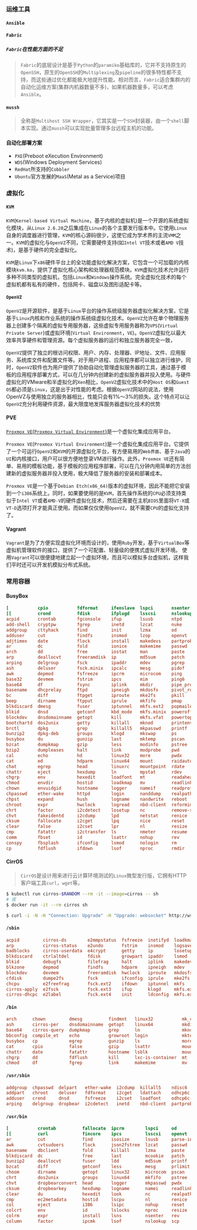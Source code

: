 ### 运维工具

#### `Ansible`

#### `Fabric`

##### `Fabric`在性能方面的不足
> `Fabric`的底层设计是基于`Python`的`paramiko`基础库的，它并不支持原生的`OpenSSH`，原生的`OpenSSH`的`Multiplexing`及`pipeline`的很多特性都不支持，而这些通过优化都能极大地提升性能。相对而言，`Fabric`适合集群内的自动化运维方案(集群内机器数量不多)，如果机器数量多，可以考虑`Ansible`。

#### `mussh`
> 全称是`Multihost SSH Wrapper`，它其实是一个`SSH`封装器，由一个`shell`脚本实现。通过`mussh`可以实现批量管理多台远程主机的功能。

#### 自动化部署方案

- `PXE`(Preboot eXecution Environment)
- `WDS`(Windows Deployment Services)
- `RedHat`所支持的`Cobbler`
- `Ubuntu`官方发展的`MaaS`(Metal as a Service)项目

### 虚拟化

#### `KVM`

`KVM`(`Kernel-based Virtual Machine`，基于内核的虚拟机)是一个开源的系统虚拟化模块，从`Linux 2.6.20`之后集成在`Linux`的各个主要发行版本中。它使用`Linux`自身的调度器进行管理，`KVM`的核心源码很少，这使它成为学术界的主流`VMM`之一。`KVM`的虚拟化与`OpenVZ`不同，它需要硬件支持(如`Intel VT`技术或者`AMD V`技术)，是基于硬件的完全虚拟化。

`KVM`是`Linux`下`x86`硬件平台上的全功能虚拟化解决方案，它包含一个可加载的内核模块`kvm.ko`，提供了虚拟化核心架构和处理器规范模块。`KVM`虚拟化技术允许运行多种不同类型的虚拟机，包括`Linux`和`Windows`操作系统。完全虚拟化技术的每个虚拟机都有私有的硬件，包括网卡、磁盘以及图形适配卡等。

#### `OpenVZ`

`OpenVZ`是开源软件，是基于`Linux`平台的操作系统级服务器虚拟化解决方案，它是基于`Linux`内核和作业系统的操作系统级虚拟化技术。`OpenVZ`允许在单个物理服务器上创建多个隔离的虚拟专用服务器，这些虚拟专用服务器称为`VPS`(`Virtual Private Server`)或虚拟环境(`Virtual Environment`，`VE`)。`OpenVZ`虚拟化以最大效率共享硬件和管理资源。每个虚拟服务器的运行和独立服务器完全一致，

`OpenVZ`提供了独立的根访问权限、用户、内存、处理器、IP地址、文件、应用服务、系统库文件和配置文件等。对于用户进程、应用程序都可以独立进行维护，同时，`OpenVZ`软件也为用户提供了协助自动化管理虚拟服务器的工具，通过基于模板的应用程序部署方式，可以在几分钟内创建新的虚拟服务器并投入使用。与硬件虚拟化的VMware和半虚拟化的`Xen`相比，`OpenVZ`虚拟化技术中的`Host OS`和`Guest OS`都必须是`Linux`，这是出于对性能的考虑。根据`OpenVZ`网站的说法，使用OpenVZ与使用独立的服务器相比，性能只会有1%～3%的损失。这个特点可以让`OpenVZ`充分利用硬件资源，最大限度地发挥服务器虚拟化技术的优势

#### PVE

[`Proxmox VE`(`Proxmox Virtual Environment`)](https://www.proxmox.com/)是一个虚拟化集成应用平台。

`Proxmox VE`(`Proxmox Virtual Environment`)是一个虚拟化集成应用平台。它提供了一个可运行`OpenVZ`和`KVM`的开源虚拟化平台，有方便易用的`Web界面`、基于`Java`的`UI`和内核接口，用户可以很方便地登录VM进行操作。此外，`Proxmox VE`还有简单、易用的模板功能，基于模板的应用程序部署，可以在几分钟内用简单的方法创建新的虚拟服务器并投入使用，极大降低了服务器的安装和部署成本。

`Proxmox VE`是一个基于`Debian Etch(x86_64)`版本的虚拟环境，因此不能把它安装到一个`i386`系统上。同时，如果要使用的是`KVM`，首先操作系统的`CPU`必须支持类似于`Intel VT`或者`AMD-V`的硬件虚拟化技术，然后还需要在主机`BIOS`里面将`VT-X`或`VT-D`选项打开才能真正使用。而如果仅仅使用`OpenVZ`，就不需要`CPU`的虚拟化支持了。

#### Vagrant

`Vagrant`是为了方便实现虚拟化环境而设计的，使用`Ruby`开发，基于`VirtualBox`等虚拟机管理软件的接口，提供了一个可配置、轻量级的便携式虚拟开发环境。
使用`Vagrant`可以很便捷地建立起一个虚拟环境，而且可以模拟多台虚拟机，这样我们平时还可以开发机模拟分布式系统。

### 常用容器

#### BusyBox

```conf
[           cpio           fdformat     ifenslave  lspci       nsenter       rmmod              su            udhcpc
[[          crond          fdisk        ifplugd    lsscsi      nslookup      route              sulogin       udhcpc6
acpid       crontab        fgconsole    ifup       lsusb       ntpd          rpm                sum           udhcpd
add-shell   cryptpw        fgrep        inetd      lzcat       nuke          rpm2cpio           sv            udpsvd
addgroup    cttyhack       find         init       lzma        od            rtcwake            svc           uevent
adduser     cut            findfs       insmod     lzop        openvt        run-init           svlogd        umount
adjtimex    date           flock        install    makedevs    partprobe     run-parts          svok          uname
ar          dc             fold         ionice     makemime    passwd        runlevel           swapoff       unexpand
arch        dd             free         iostat     man         paste         runsv              swapon        uniq
arp         deallocvt      freeramdisk  ip         md5sum      patch         runsvdir           switch_root   unix2dos
arping      delgroup       fsck         ipaddr     mdev        pgrep         rx                 sync          unlink
ash         deluser        fsck.minix   ipcalc     mesg        pidof         script             sysctl        unlzma
awk         depmod         fsfreeze     ipcrm      microcom    ping          scriptreplay       syslogd       unshare
base32      devmem         fstrim       ipcs       mim         ping6         sed                tac           unxz
base64      df             fsync        iplink     mkdir       pipe_progres  sendmail           tail          unzip
basename    dhcprelay      ftpd         ipneigh    mkdosfs     pivot_root    seq                tar           uptime
bc          diff           ftpget       iproute    mke2fs      pkill         setarch            taskset       users
beep        dirname        ftpput       iprule     mkfifo      pmap          setconsole         tc            usleep
blkdiscard  dmesg          fuser        iptunnel   mkfs.ext2   popmaildir    setfattr           tcpsvd        uudecode
blkid       dnsd           getconf      kbd_mode   mkfs.minix  poweroff      setfont            tee           uuencode
blockdev    dnsdomainname  getopt       kill       mkfs.vfat   powertop      setkeycodes        telnet        vconfig
bootchartd  dos2unix       getty        killall    mknod       printenv      setlogcons         telnetd       vi
brctl       dpkg           grep         killall5   mkpasswd    printf        setpriv            test          vlock
bunzip2     dpkg-deb       groups       klogd      mkswap      ps            setserial          tftp          volname
busybox     du             gunzip       last       mktemp      pscan         setsid             tftpd         w
bzcat       dumpkmap       gzip         less       modinfo     pstree        setuidgid          time          wall
bzip2       dumpleases     halt         link       modprobe    pwd           sh                 timeout       watch
cal         echo           hd           linux32    more        pwdx          sha1sum            top           watchdog
cat         ed             hdparm       linux64    mount       raidautorun   sha256sum          touch         wc
chat        egrep          head         linuxrc    mountpoint  rdate         sha3sum            tr            wget
chattr      eject          hexdump      ln         mpstat      rdev          sha512sum          traceroute    which
chgrp       env            hexedit      loadfont   mt          readahead     showkey            traceroute6   who
chmod       envdir         hostid       loadkmap   mv          readlink      shred              true          whoami
chown       envuidgid      hostname     logger     nameif      readprofile   shuf               truncate      whois
chpasswd    ether-wake     httpd        login      nanddump    realpath      slattach           ts            xargs
chpst       expand         hush         logname    nandwrite   reboot        sleep              tty           xxd
chroot      expr           hwclock      logread    nbd-client  reformime     smemcap            ttysize       xz
chrt        factor         i2cdetect    losetup    nc          remove-shell  softlimit          tunctl        xzcat
chvt        fakeidentd     i2cdump      lpd        netstat     renice        sort               ubiattach     yes
cksum       fallocate      i2cget       lpq        nice        reset         split              ubidetach     zcat
clear       false          i2cset       lpr        nl          resize        ssl_client         ubimkvol      zcip
cmp         fatattr        i2ctransfer  ls         nmeter      resume        start-stop-daemon  ubirename
comm        fbset          id           lsattr     nohup       rev           stat               ubirmvol
conspy      fbsplash       ifconfig     lsmod      nologin     rm            strings            ubirsvol
cp          fdflush        ifdown       lsof       nproc       rmdir         stty               ubiupdatevol
```

#### CirrOS

> `CirrOS`是设计用来进行云计算环境测试的`Linux`微型发行版，它拥有HTTP客户端工具`curl`，`wget`等。

```bash
$ kubectl run cirros-$RANDOM --rm -it --image=cirros -- sh
# 或
$ docker run -it --rm cirros sh
```

```bash
$ curl -i -N -H "Connection: Upgrade" -H "Upgrade: websocket" http://ws.zizhizhan.local/ws/
```

#### `/sbin`

```conf
acpid         cirros-ds        e2mmpstatus  fsfreeze  inotifyd  loadkmap   mkfs.ext4          rmmod              switch_root
arp           cirros-status    e2undo       fstrim    insmod    logsave    mkfs.vfat          route              sysctl
badblocks     cirros-userdata  e4crypt      getty     ip        losetup    mklost+found       run-init           syslogd
blkdiscard    ctrlaltdel       fdisk        growpart  ipaddr    lsmod      mkswap             runlevel           tc
blkid         debugfs          filefrag     halt      iplink    makedevs   modprobe           setconsole         tune2fs
blkzone       depmod           findfs       hdparm    ipneigh   mdev       nameif             sfdisk             udhcpc
blockdev      devmem           freeramdisk  hwclock   iproute   mkdosfs    pivot_root         start-stop-daemon  uevent
cfdisk        dumpe2fs         fsck         ifconfig  iprule    mke2fs     poweroff           sulogin            vconfig
chcpu         e2freefrag       fsck.ext2    ifdown    iptunnel  mkfs       reboot             swaplabel          watchdog
cirros-apply  e2fsck           fsck.ext3    ifup      klogd     mkfs.ext2  resize-filesystem  swapoff            wipefs
cirros-dhcpc  e2label          fsck.ext4    init      ldconfig  mkfs.ext3  resize2fs          swapon
```

#### `/bin`

```conf
arch      chown         dmesg          findmnt   linux32           mk_cmds     netstat        pwd        setserial  true
ash       cirros-per    dnsdomainname  getopt    linux64           mkdir       nice           reformime  sh         umount
base64    cirros-query  dumpkmap       grep      ln                mknod       nuke           resume     sleep      uname
bbconfig  compile_et    echo           growroot  login             mktemp      pidof          rm         stat       usleep
busybox   cp            egrep          gunzip    ls                more        ping           rmdir      stty       vi
cat       cpio          false          gzip      lsattr            mount       ping6          run-parts  su         watch
chattr    date          fatattr        hostname  lsblk             mountpoint  pipe_progress  sed        sync       zcat
chgrp     dd            fdflush        kill      lxc-is-container  mt          printenv       setarch    tar
chmod     df            fgrep          link      makemime          mv          ps             setpriv    touch
```

#### `/usr/sbin`

```conf
addgroup  chpasswd  delpart   ether-wake  i2cdump  killall5    ndisc6          partx        resizepart  ubirename
addpart   chroot    deluser   fdformat    i2cget   ldattach    odhcp6c         rdate        rtcwake     ubirmvol
adduser   crond     dnsd      fsfreeze    i2cset   loadfont    odhcp6c-update  rdisc6       setlogcons  ubirsvol
arping    delgroup  dropbear  i2cdetect   inetd    nbd-client  partprobe       readprofile  ubimkvol    ubiupdatevol
```

#### `/usr/bin`

```conf
[           crontab          fallocate  ipcrm        lspci     od                screen         ssl_client   truncate   w
[[          curl             fincore    ipcs         lsscsi    openvt            script         strings      tty        wall
ar          cut              find       isosize      lsusb     parse-interfaces  scriptreplay   sudo         uname26    wc
awk         cvtsudoers       flock      json2fstree  lzcat     passwd            seq            sudoedit     uniq       wget
basename    dbclient         fold       killall      lzma      paste             setarch        sudoreplay   unix2dos   whereis
blkdiscard  dc               free       last         mcookie   patch             setfattr       svc          unlink     which
bunzip2     deallocvt        fuser      ldd          md5sum    printf            setkeycodes    svok         unlzma     who
bzcat       diff             getconf    less         mesg      prlimit           setsid         tac          unshare    whoami
choom       dirname          getopt     linux32      microcom  pscan             sha1sum        tail         unxz       whois
chrt        dos2unix         groups     linux64      mkfifo    pstree            sha256sum      tee          unzip      x86_64
chvt        dropbearconvert  head       logger       mkpasswd  pwdx              sha3sum        telnet       uptime     xargs
cksum       dropbearkey      hexdump    logname      namei     readlink          sha512sum      test         users      xxd
clear       du               hexedit    look         nc        realpath          shred          tftp         uudecode   xz
cmp         ec2metadata      hostid     lscpu        nl        renice            shuf           time         uuencode   xzcat
col         eject            i386       lsipc        nohup     reset             sort           top          uuidgen    yes
colcrt      env              id         lslocks      nproc     resize            ssh            tr           uuidparse
colrm       expr             install    lsns         nsenter   rev               ssh-add-key    traceroute   vlock
column      factor           ipcmk      lsof         nslookup  scp               ssh-import-id  traceroute6  volname
```